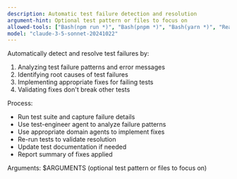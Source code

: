 ```yaml
---
description: Automatic test failure detection and resolution
argument-hint: Optional test pattern or files to focus on
allowed-tools: ["Bash(npm run *)", "Bash(pnpm *)", "Bash(yarn *)", "Read", "Edit", "MultiEdit", "Grep", "Glob", "TodoWrite", "Task"]
model: "claude-3-5-sonnet-20241022"
---
```


Automatically detect and resolve test failures by:
1. Analyzing test failure patterns and error messages
2. Identifying root causes of test failures
3. Implementing appropriate fixes for failing tests
4. Validating fixes don't break other tests

Process:
- Run test suite and capture failure details
- Use test-engineer agent to analyze failure patterns
- Use appropriate domain agents to implement fixes
- Re-run tests to validate resolution
- Update test documentation if needed
- Report summary of fixes applied

Arguments: $ARGUMENTS (optional test pattern or files to focus on)